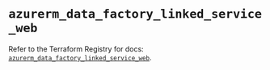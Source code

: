 # `azurerm_data_factory_linked_service_web`

Refer to the Terraform Registry for docs: [`azurerm_data_factory_linked_service_web`](https://registry.terraform.io/providers/hashicorp/azurerm/4.7.0/docs/resources/data_factory_linked_service_web).
